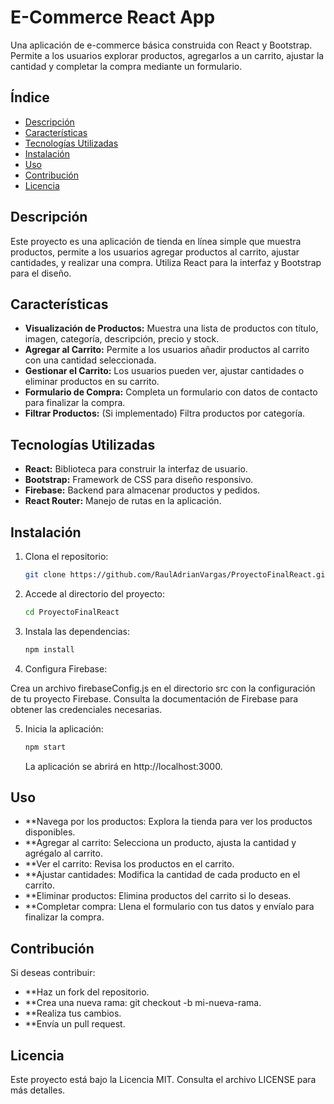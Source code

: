 # E-Commerce React App

Una aplicación de e-commerce básica construida con React y Bootstrap. Permite a los usuarios explorar productos, agregarlos a un carrito, ajustar la cantidad y completar la compra mediante un formulario.

## Índice

- [Descripción](#descripción)
- [Características](#características)
- [Tecnologías Utilizadas](#tecnologías-utilizadas)
- [Instalación](#instalación)
- [Uso](#uso)
- [Contribución](#contribución)
- [Licencia](#licencia)

## Descripción

Este proyecto es una aplicación de tienda en línea simple que muestra productos, permite a los usuarios agregar productos al carrito, ajustar cantidades, y realizar una compra. Utiliza React para la interfaz y Bootstrap para el diseño.

## Características

- **Visualización de Productos:** Muestra una lista de productos con título, imagen, categoría, descripción, precio y stock.
- **Agregar al Carrito:** Permite a los usuarios añadir productos al carrito con una cantidad seleccionada.
- **Gestionar el Carrito:** Los usuarios pueden ver, ajustar cantidades o eliminar productos en su carrito.
- **Formulario de Compra:** Completa un formulario con datos de contacto para finalizar la compra.
- **Filtrar Productos:** (Si implementado) Filtra productos por categoría.

## Tecnologías Utilizadas

- **React:** Biblioteca para construir la interfaz de usuario.
- **Bootstrap:** Framework de CSS para diseño responsivo.
- **Firebase:** Backend para almacenar productos y pedidos.
- **React Router:** Manejo de rutas en la aplicación.

## Instalación

1. Clona el repositorio:

   ```bash
   git clone https://github.com/RaulAdrianVargas/ProyectoFinalReact.git

   ```

2. Accede al directorio del proyecto:

   ```bash
   cd ProyectoFinalReact

   ```

3. Instala las dependencias:

   ```bash
   npm install
   ```

4. Configura Firebase:

Crea un archivo firebaseConfig.js en el directorio src con la configuración de tu proyecto Firebase. Consulta la documentación de Firebase para obtener las credenciales necesarias.

5. Inicia la aplicación:

   ```bash
   npm start
   ```

   La aplicación se abrirá en http://localhost:3000.

## Uso

- \*\*Navega por los productos: Explora la tienda para ver los productos disponibles.
- \*\*Agregar al carrito: Selecciona un producto, ajusta la cantidad y agrégalo al carrito.
- \*\*Ver el carrito: Revisa los productos en el carrito.
- \*\*Ajustar cantidades: Modifica la cantidad de cada producto en el carrito.
- \*\*Eliminar productos: Elimina productos del carrito si lo deseas.
- \*\*Completar compra: Llena el formulario con tus datos y envíalo para finalizar la compra.

## Contribución

Si deseas contribuir:

- \*\*Haz un fork del repositorio.
- \*\*Crea una nueva rama: git checkout -b mi-nueva-rama.
- \*\*Realiza tus cambios.
- \*\*Envía un pull request.

## Licencia

Este proyecto está bajo la Licencia MIT. Consulta el archivo LICENSE para más detalles.

```

